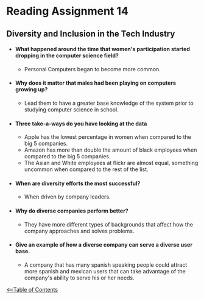 # Reading Assignment 14
## Diversity and Inclusion in the Tech Industry

- #### What happened around the time that women's participation started dropping in the computer science field?
    - Personal Computers began to become more common.

- #### Why does it matter that males had been playing on computers growing up?
    - Lead them to have a greater base knowledge of the system prior to studying computer science in school.

- #### Three take-a-ways do you have looking at the data
    - Apple has the lowest percentage in women when compared to the big 5 companies.
    - Amazon has more than double the amount of black employees when compared to the big 5 companies.
    - The Asian and White employees at flickr are almost equal, something uncommon when compared to the rest of the list.

- #### When are diversity efforts the most successful?
    - When driven by company leaders.

- #### Why do diverse companies perform better?
    - They have more different types of backgrounds that affect how the company approaches and solves problems.

- #### Give an example of how a diverse company can serve a diverse user base.
    - A company that has many spanish speaking people could attract more spanish and mexican users that can take advantage of the company's ability to serve his or her needs.

[<==Table of Contents](TOC.three.md)